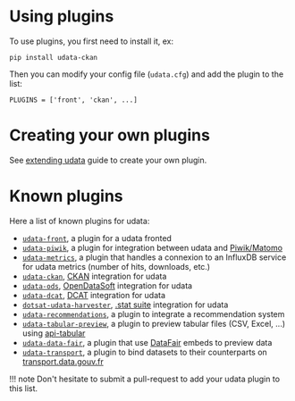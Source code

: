 # Using plugins

To use plugins, you first need to install it, ex:
```
pip install udata-ckan
```

Then you can modify your config file (`udata.cfg`) and add the plugin to the list:
```
PLUGINS = ['front', 'ckan', ...]
```

# Creating your own plugins

See [extending udata](extending.md) guide to create your own plugin.

# Known plugins

Here a list of known plugins for udata:

- [`udata-front`][udata-front], a plugin for a udata fronted
- [`udata-piwik`][udata-piwik], a plugin for integration between udata and [Piwik/Matomo][matomo]
- [`udata-metrics`][udata-metrics], a plugin that handles a connexion to an InfluxDB service for udata metrics (number of hits, downloads, etc.)
- [`udata-ckan`][udata-ckan], [CKAN][ckan] integration for udata
- [`udata-ods`][udata-ods], [OpenDataSoft][ods] integration for udata
- [`udata-dcat`][udata-dcat], [DCAT][dcat] integration for udata
- [`dotsat-udata-harvester`][dotsat-udata-harvester], [.stat suite][.stat] integration for udata
- [`udata-recommendations`][udata-recommendations], a plugin to integrate a recommendation system
- [`udata-tabular-preview`][udata-tabular-preview], a plugin to preview tabular files (CSV, Excel, ...) using [api-tabular][api-tabular]
- [`udata-data-fair`][udata-data-fair], a plugin that use [DataFair][datafair] embeds to preview data
- [`udata-transport`][udata-transport], a plugin to bind datasets to their counterparts on [transport.data.gouv.fr][transport.data.gouv.fr]


!!! note
    Don't hesitate to submit a pull-request to add your udata plugin to this list.

[udata-front]: https://github.com/etalab/udata-front
[udata-piwik]: https://github.com/opendatateam/udata-piwik
[udata-metrics]: https://github.com/opendatateam/udata-metrics
[udata-ckan]: https://github.com/opendatateam/udata-ckan
[udata-ods]: https://github.com/opendatateam/udata-ods
[udata-dcat]: https://github.com/opendatateam/udata-dcat
[dotsat-udata-harvester]: https://github.com/opendatalu/dotstat-udata-harvester
[udata-recommendations]: https://github.com/opendatateam/udata-recommendations
[udata-tabular-preview]: https://github.com/opendatateam/udata-tabular-preview
[udata-data-fair]: https://github.com/koumoul-dev/udata-data-fair
[udata-transport]: https://github.com/opendatateam/udata-transport
[matomo]: https://matomo.org/
[ckan]: https://ckan.org/
[ods]: https://www.opendatasoft.com/
[dcat]: https://github.com/opendatateam/udata/blob/master/udata/harvest/backends/dcat.py
[.stat]: https://siscc.org/stat-suite/
[api-tabular]: https://github.com/etalab/api-tabular
[datafair]: https://data-fair.github.io/3/
[transport.data.gouv.fr]: https://transport.data.gouv.fr/